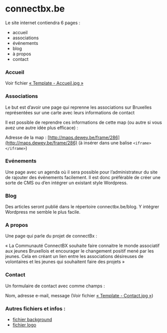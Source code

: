 # connectbx.be

Le site internet contiendra 6 pages :
- accueil
- associations
- événements
- blog
- à propos
- contact



### Accueil
Voir fichier [« Template - Accueil.jpg »](Template-Accueil.jpg)

### Associations
Le but est d’avoir une page qui reprenne les associations sur Bruxelles représentées sur une carte avec leurs informations de contact

Il est possible de reprendre ces informations de cette map (ou autre si vous avez une autre idée plus efficace) :

Adresse de la map : [http://maps.dewey.be/frame/286](http://maps.dewey.be/frame/286) (à insérer dans une balise `<iframe></iframe>`)

### Evénements
Une page avec un agenda où il sera possible pour l’administrateur du site de rajouter des événements facilement. Il est donc préférable de créer une sorte de CMS ou d’en intégrer un existant style Wordpress.

### Blog
Des articles seront publié dans le répertoire connectbx.be/blog. 
Y intégrer Wordpress me semble le plus facile.

### A propos
Une page qui parle du projet de connectBx :

« La Communauté ConnectBX souhaite faire connaitre le monde associatif aux jeunes Bruxellois et encourager le changement positif mené par les jeunes. Cela en créant un lien entre les associations désireuses de volontaires et les jeunes qui souhaitent faire des projets »

### Contact
Un formulaire de contact avec comme champs :

Nom, adresse e-mail, message (Voir fichier [« Template - Contact.jpg »](Template-Contact.jpg))

### Autres fichiers et infos :
- [fichier background](background.jpg)
- [fichier logo](ConnectBX-logo.png)

